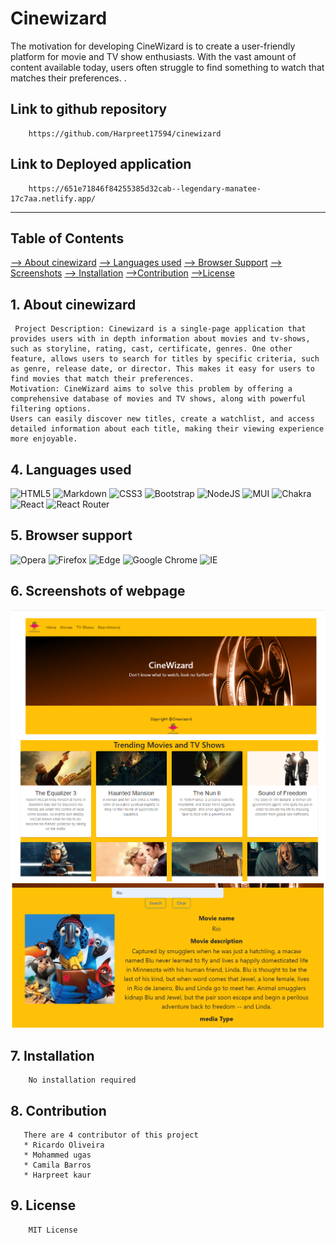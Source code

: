 # Cinewizard
The motivation for developing CineWizard is to create a user-friendly platform for movie and TV show enthusiasts. With the vast amount of content available today, users often struggle to find something to watch that matches their preferences. .
## Link to github repository
        https://github.com/Harpreet17594/cinewizard
## Link to Deployed application
        https://651e71846f84255385d32cab--legendary-manatee-17c7aa.netlify.app/
---
## Table of Contents
[--> About cinewizard](#about-me)
[--> Languages used](#5-languages-used)
[--> Browser Support](#6-browser-support)
[--> Screenshots](#7-screenshots-of-webpage)
[--> Installation](#8-installation)
[-->Contribution](#9-contribution)
[-->License](#10-license)
## 1. About cinewizard
        
     Project Description: Cinewizard is a single-page application that provides users with in depth information about movies and tv-shows, such as storyline, rating, cast, certificate, genres. One other feature, allows users to search for titles by specific criteria, such as genre, release date, or director. This makes it easy for users to find movies that match their preferences.
    Motivation: CineWizard aims to solve this problem by offering a comprehensive database of movies and TV shows, along with powerful filtering options.
    Users can easily discover new titles, create a watchlist, and access detailed information about each title, making their viewing experience more enjoyable.
## 4. Languages used
![HTML5](https://img.shields.io/badge/html5-%23E34F26.svg?style=for-the-badge&logo=html5&logoColor=white)
![Markdown](https://img.shields.io/badge/markdown-%23000000.svg?style=for-the-badge&logo=markdown&logoColor=white)
![CSS3](https://img.shields.io/badge/css3-%231572B6.svg?style=for-the-badge&logo=css3&logoColor=white)
![Bootstrap](https://img.shields.io/badge/bootstrap-%238511FA.svg?style=for-the-badge&logo=bootstrap&logoColor=white)
![NodeJS](https://img.shields.io/badge/node.js-6DA55F?style=for-the-badge&logo=node.js&logoColor=white)
![MUI](https://img.shields.io/badge/MUI-%230081CB.svg?style=for-the-badge&logo=mui&logoColor=white)
![Chakra](https://img.shields.io/badge/chakra-%234ED1C5.svg?style=for-the-badge&logo=chakraui&logoColor=white)
![React](https://img.shields.io/badge/react-%2320232a.svg?style=for-the-badge&logo=react&logoColor=%2361DAFB)
![React Router](https://img.shields.io/badge/React_Router-CA4245?style=for-the-badge&logo=react-router&logoColor=white)
## 5. Browser support
![Opera](https://img.shields.io/badge/Opera-FF1B2D?style=for-the-badge&logo=Opera&logoColor=white)
![Firefox](https://img.shields.io/badge/Firefox-FF7139?style=for-the-badge&logo=Firefox-Browser&logoColor=white)
![Edge](https://img.shields.io/badge/Edge-0078D7?style=for-the-badge&logo=Microsoft-edge&logoColor=white)
![Google Chrome](https://img.shields.io/badge/Google%20Chrome-4285F4?style=for-the-badge&logo=GoogleChrome&logoColor=white)
![IE](https://img.shields.io/badge/Internet%20Explorer-0076D6?style=for-the-badge&logo=Internet%20Explorer&logoColor=white)
## 6. Screenshots of webpage
![](maincode/src/assets/images/c1.png "my image")
![](maincode/src/assets/images/c2.png "my image")
![](maincode/src/assets/images/c3.png "my image")

## 7. Installation
        No installation required
## 8. Contribution
       There are 4 contributor of this project
       * Ricardo Oliveira
       * Mohammed ugas
       * Camila Barros
       * Harpreet kaur
## 9. License
        MIT License
